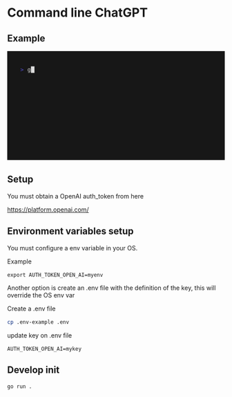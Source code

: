 # Command line ChatGPT 


## Example 

![Example chatgpt-cli](demo.gif)

## Setup 
You must obtain a OpenAI auth_token from here 

https://platform.openai.com/


## Environment variables setup

You must configure a  env variable in your OS.

Example

```
export AUTH_TOKEN_OPEN_AI=myenv
```


Another option is create an .env file with the definition of the key, this will override the OS env var


Create a .env file 

```sh
cp .env-example .env
```

update key on .env file 
```
AUTH_TOKEN_OPEN_AI=mykey
```






## Develop init
 
```sh
go run .
```



